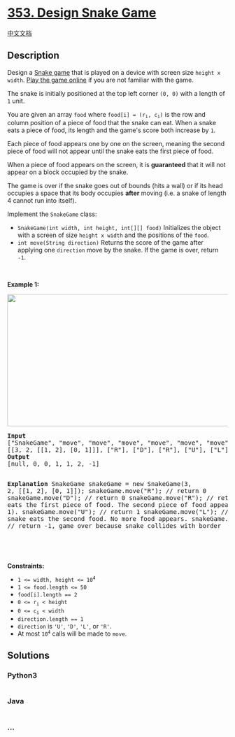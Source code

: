 # [353. Design Snake Game](https://leetcode.com/problems/design-snake-game)

[中文文档](/solution/0300-0399/0353.Design%20Snake%20Game/README.md)

## Description

<p>Design a <a href="https://en.wikipedia.org/wiki/Snake_(video_game)" target="_blank">Snake game</a> that is played on a device with screen size <code>height x width</code>. <a href="http://patorjk.com/games/snake/" target="_blank">Play the game online</a> if you are not familiar with the game.</p>

<p>The snake is initially positioned at the top left corner <code>(0, 0)</code> with a length of <code>1</code> unit.</p>

<p>You are given an array <code>food</code> where <code>food[i] = (r<sub>i</sub>, c<sub>i</sub>)</code> is the row and column position of a piece of food that the snake can eat. When a snake eats a piece of food, its length and the game&#39;s score both increase by <code>1</code>.</p>

<p>Each piece of food appears one by one on the screen, meaning the second piece of food will not appear until the snake eats the first piece of food.</p>

<p>When a piece of food appears on the screen, it is <strong>guaranteed</strong> that it will not appear on a block occupied by the snake.</p>

<p>The game is over if the snake goes out of bounds (hits a wall) or if its head occupies a space that its body occupies <strong>after</strong> moving (i.e. a snake of length 4 cannot run into itself).</p>

<p>Implement the <code>SnakeGame</code> class:</p>

<ul>
	<li><code>SnakeGame(int width, int height, int[][] food)</code> Initializes the object with a screen of size <code>height x width</code> and the positions of the <code>food</code>.</li>
	<li><code>int move(String direction)</code> Returns the score of the game after applying one <code>direction</code> move by the snake. If the game is over, return <code>-1</code>.</li>
</ul>

<p>&nbsp;</p>
<p><strong>Example 1:</strong></p>
<img alt="" src="https://fastly.jsdelivr.net/gh/doocs/leetcode@main/solution/0300-0399/0353.Design%20Snake%20Game/images/snake.jpg" style="width: 800px; height: 302px;" />
<pre>
<strong>Input</strong>
[&quot;SnakeGame&quot;, &quot;move&quot;, &quot;move&quot;, &quot;move&quot;, &quot;move&quot;, &quot;move&quot;, &quot;move&quot;]
[[3, 2, [[1, 2], [0, 1]]], [&quot;R&quot;], [&quot;D&quot;], [&quot;R&quot;], [&quot;U&quot;], [&quot;L&quot;], [&quot;U&quot;]]
<strong>Output</strong>
[null, 0, 0, 1, 1, 2, -1]

<strong>Explanation</strong>
SnakeGame snakeGame = new SnakeGame(3, 2, [[1, 2], [0, 1]]);
snakeGame.move(&quot;R&quot;); // return 0
snakeGame.move(&quot;D&quot;); // return 0
snakeGame.move(&quot;R&quot;); // return 1, snake eats the first piece of food. The second piece of food appears at (0, 1).
snakeGame.move(&quot;U&quot;); // return 1
snakeGame.move(&quot;L&quot;); // return 2, snake eats the second food. No more food appears.
snakeGame.move(&quot;U&quot;); // return -1, game over because snake collides with border

</pre>

<p>&nbsp;</p>
<p><strong>Constraints:</strong></p>

<ul>
	<li><code>1 &lt;= width, height &lt;= 10<sup>4</sup></code></li>
	<li><code>1 &lt;= food.length &lt;= 50</code></li>
	<li><code>food[i].length == 2</code></li>
	<li><code>0 &lt;= r<sub>i</sub> &lt; height</code></li>
	<li><code>0 &lt;= c<sub>i</sub> &lt; width</code></li>
	<li><code>direction.length == 1</code></li>
	<li><code>direction</code> is <code>&#39;U&#39;</code>, <code>&#39;D&#39;</code>, <code>&#39;L&#39;</code>, or <code>&#39;R&#39;</code>.</li>
	<li>At most <code>10<sup>4</sup></code> calls will be made to <code>move</code>.</li>
</ul>

## Solutions

<!-- tabs:start -->

### **Python3**

```python


```

### **Java**

```java


```

### **...**

```


```

<!-- tabs:end -->
